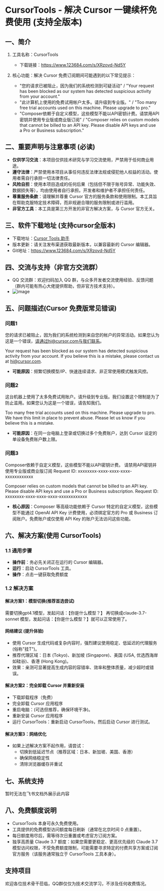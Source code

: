 # CursorTools - 解决 Cursor 一键续杯免费使用 (支持全版本)

## 一、简介

1. 工具名称：CursorTools
   - 下载链接：https://www.123684.com/s/XRzovd-Nd5Y

2. 核心功能：解决 Cursor 免费订阅期间可能遇到的以下常见提示：
   - "您的请求已被阻止，因为我们的系统检测到可疑活动" / "Your request has been blocked as our system has detected suspicious activity from your account."
   - "此计算机上使用的免费试用帐户太多。请升级到专业版。" / "Too many free trial accounts used on this machine. Please upgrade to pro."
   - "Composer依赖于自定义模型，这些模型不能以API密钥计费。请禁用API密钥并使用专业版或商业版订阅" / "Composer relies on custom models that cannot be billed to an API key. Please disable API keys and use a Pro or Business subscription."

## 二、重要声明与注意事项 (必读)

- **仅供学习交流**：本项目仅供技术研究与学习交流使用，严禁用于任何商业用途。
- **遵守法律**：严禁使用本项目从事任何违反法律法规或侵犯他人权益的活动。使用者需自行承担一切法律责任。
- **风险自担**：使用本项目造成的任何后果（包括但不限于账号异常、功能失效、数据损失等），均由使用者自行承担。开发者和维护者不承担任何责任。
- **尊重服务条款**：请理解并尊重 Cursor 官方的服务条款和使用限制。本工具旨在帮助克服特定技术障碍，而非规避合理的服务限制或进行滥用。
- **非官方工具**：本工具是第三方开发的非官方解决方案，与 Cursor 官方无关。

## 三、软件下载地址 (支持cursor全版本)

- 下载地址：[Cursor Tools 助手](https://www.123684.com/s/XRzovd-Yv5Y)
- 版本更新：请关注发布渠道获取最新版本，以兼容最新的 Cursor 编辑器。
- Git地址：https://www.123684.com/s/XRzovd-Nd5Y

## 四、交流与支持（非官方交流群）

- QQ 交流群：欢迎扫码加入 QQ 群，与众多开发者交流使用经验、反馈问题（群内可能有热心大佬提供帮助，但非官方技术支持）。
- ![image](https://github.com/user-attachments/assets/dbfd77c4-cc91-4612-a37a-53fb7de256c2)


## 五、问题描述(Cursor 免费版常见错误)

### 问题1
您的请求已被阻止，因为我们的系统检测到来自您的帐户的异常活动。如果您认为这是一个错误，请通过hi@cursor.com与我们联系。

Your request has been blocked as our system has detected suspicious activity from your account. If you believe this is a mistake, please contact us at hi@cursor.com.

- **可能原因**：频繁切换模型/IP、快速连续请求、非正常使用模式触发风控。

### 问题2
这台机器上使用了太多免费试用账户。请升级到专业版。我们设置这个限制是为了防止滥用。如果您认为这是一个错误，请告知我们。

Too many free trial accounts used on this machine. Please upgrade to pro. We have this limit in place to prevent abuse. Please let us know if you believe this is a mistake.

- **可能原因**：在同一台电脑上登录或切换过多个免费账户，达到 Cursor 设定的单设备免费账户数上限。

### 问题3
Composer依赖于自定义模型，这些模型不能以API密钥计费。
请禁用API密钥并使用专业版或商业版订阅
Request ID: xxxxxxxx-xxxx-xxxx-xxxx-xxxxxxxxxxxx

Composer relies on custom models that cannot be billed to an API key.
Please disable API keys and use a Pro or Business subscription.
Request ID: xxxxxxxx-xxxx-xxxx-xxxx-xxxxxxxxxxxx

- **核心原因**：Composer 等高级功能依赖于 Cursor 特定的自定义模型，这些模型不能通过 OpenAI API Key 计费使用，必须绑定官方的 Pro 或 Business 订阅账户。免费账户或仅使用 API Key 的账户无法访问这些功能。

## 六、解决方案(使用 CursorTools)

### 1.1 通用步骤
- **操作前**：务必先关闭正在运行的 Cursor 编辑器。
- **运行**：启动 CursorTools 工具。
- **操作**：点击一键获取免费额度

### 1.2 解决方案

#### 解决方案1：模型切换(推荐首选尝试)
需要切换gpt4.1模型，发起问话：【你是什么模型？】
再切换成claude-3.7-sonnet 模型，发起问话：【你是什么模型？】就可以正常使用了。

#### 网络建议 (提升体验)
- 使用 Cursor 生成代码或复杂内容时，强烈建议使用稳定、低延迟的代理服务 (俗称"挂T")。
- 推荐代理区域：日本 (Tokyo)、新加坡 (Singapore)、美国 (USA, 优选西海岸如硅谷)、香港 (Hong Kong)。
- 效果：亲测可显著提高生成内容的容错率、效率和整体质量，减少超时或错误。

#### 解决方案2：完全卸载 Cursor 并重新安装
- 下载卸载程序（免费）
- 完全卸载 Cursor 应用程序
- 重启电脑：(可选但推荐，确保环境干净)。
- 重新安装 Cursor 应用程序
- 运行 CursorTools：重新启动 CursorTools，然后启动 Cursor 进行测试。

#### 解决方案3：网络优化
- 如果上述解决方案不起作用，请尝试：
  - 切换到低延迟节点（推荐区域：日本、新加坡、美国、香港）
  - 确保网络稳定性
  - 清除浏览器缓存并重试

## 七、系统支持
暂时无法在飞书文档外展示此内容

## 八、免费额度说明
- CursorTools 本身可永久免费使用。
- 工具提供的免费模型访问额度每日刷新（通常在北京时间 0 点重置）。
- 每日额度用尽后，需等待次日重置或考虑官方订阅方案。
- 独享高质量 Claude 3.7 额度：如果您需要更稳定、更高优先级的 Claude 3.7 模型访问权限，不受免费额度限制，可能需要寻求特定的付费共享方案或订阅官方服务（该服务通常独立于 CursorTools 工具本身）。

## 支持项目

欢迎各位技术骨干莅临，QQ群仅仅为技术交流学习，不涉及任何收费情况。 
